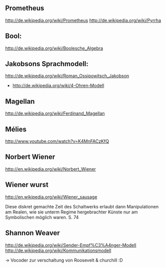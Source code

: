 
## Prometheus
http://de.wikipedia.org/wiki/Prometheus
http://de.wikipedia.org/wiki/Pyrrha

## Bool: 
http://de.wikipedia.org/wiki/Boolesche_Algebra

## Jakobsons Sprachmodell:
http://de.wikipedia.org/wiki/Roman_Ossipowitsch_Jakobson

+ http://de.wikipedia.org/wiki/4-Ohren-Modell

## Magellan
http://de.wikipedia.org/wiki/Ferdinand_Magellan

## Mélies
http://www.youtube.com/watch?v=K4MnFACzKfQ

## Norbert Wiener
http://en.wikipedia.org/wiki/Norbert_Wiener
## Wiener wurst
http://en.wikipedia.org/wiki/Wiener_sausage

Diese diskret gemachte Zeit des Schaltwerks erlaubt dann Manipulationen am Realen, wie sie unterm Regime hergebrachter Künste nur am Symbolischen möglich waren. S. 74

## Shannon Weaver
http://de.wikipedia.org/wiki/Sender-Empf%C3%A4nger-Modell
http://de.wikipedia.org/wiki/Kommunikationsmodell

-> Vocoder zur verschaltung von Roosevelt & churchill :D